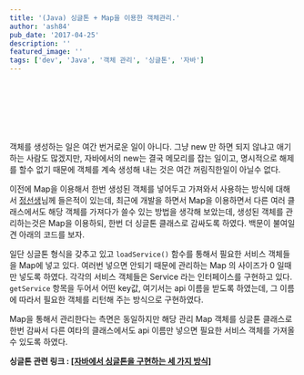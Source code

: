 ```yaml
---
title: '(Java) 싱글톤 + Map을 이용한 객체관리.'
author: 'ash84'
pub_date: '2017-04-25'
description: ''
featured_image: ''
tags: ['dev', 'Java', '객체 관리', '싱글톤', '자바']
---
```


<script async src="//pagead2.googlesyndication.com/pagead/js/adsbygoogle.js"></script>
<!-- 페이지내_긴_배너 -->
<ins class="adsbygoogle"
     style="display:inline-block;width:728px;height:90px"
     data-ad-client="ca-pub-8699046198561974"
     data-ad-slot="5480877276"></ins>
<script>
(adsbygoogle = window.adsbygoogle || []).push({});
</script>

객체를 생성하는 일은 여간 번거로운 일이 아니다. 그냥 new 만 하면 되지 않냐고 애기하는 사람도 많겠지만, 자바에서의 new는 결국 메모리를 잡는 일이고, 명시적으로 해제를 할수 없기 때문에 객체를 계속 생성해 내는 것은 여간 꺼림직한일이 아닐수 없다.

이전에 Map을 이용해서 한번 생성된 객체를 넣어두고 가져와서 사용하는 방식에 대해서 [정선생](http://tost.tistory.com/183)님께 들은적이 있는데, 최근에 개발을 하면서 Map을 이용하면서 다른 여러 클래스에서도 해당 객체를 가져다가 쓸수 있는 방법을 생각해 보았는데, 생성된 객체를 관리하는것은 Map을 이용하되, 한번 더 싱글톤 클래스로 감싸도록 하였다. 백문이 불여일견 아래의 코드를 보자. 

일단 싱글톤 형식을 갖추고 있고 `loadService()` 함수를 통해서 필요한 서비스 객체들을 Map에 넣고 있다. 여러번 넣으면 안되기 때문에 관리하는 Map 의 사이즈가 0 일때만 넣도록 하였다. 각각의 서비스 객체들은 Service 라는 인터페이스를 구현하고 있다. `getService` 항목을 두어서 어떤 key값, 여기서는 api 이름을 받도록 하였는데, 그 이름에 따라서 필요한 객체를 리턴해 주는 방식으로 구현하였다. 

Map을 통해서 관리한다는 측면은 동일하지만 해당 관리 Map 객체를 싱글톤 클래스로 한번 감싸서 다른 여타의 클래스에서도 api 이름만 넣으면 필요한 서비스 객체를 가져올수 있도록 하였다. 
<script src="https://gist.github.com/AhnSeongHyun/4736624.js"></script>

**싱글톤 관련 링크 : [[자바에서 싱글톤을 구현하는 세 가지 방식]](http://ash84.tistory.com/837)**



